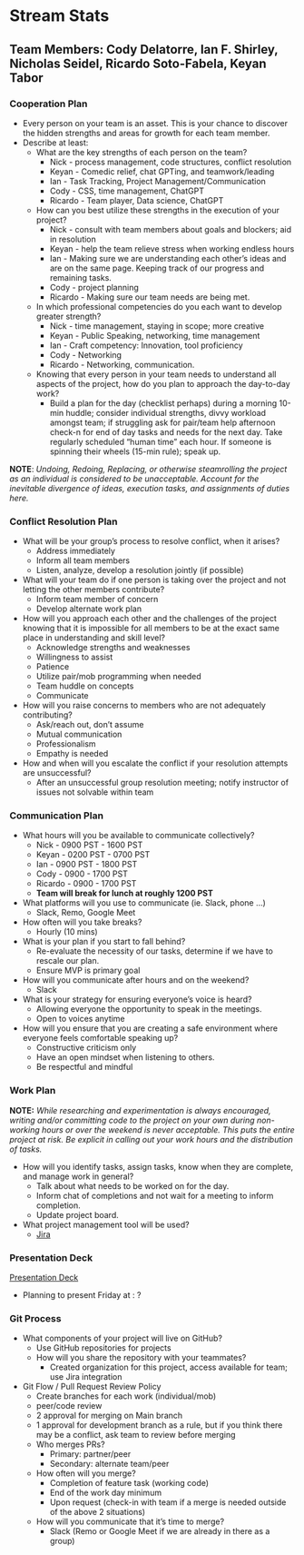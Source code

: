 # Stream Stats

## Team Members: Cody Delatorre, Ian F. Shirley, Nicholas Seidel, Ricardo Soto-Fabela, Keyan Tabor


### Cooperation Plan

- Every person on your team is an asset. This is your chance to discover the hidden strengths and areas for growth for each team member.
- Describe at least:
  - What are the key strengths of each person on the team?
    - Nick - process management, code structures, conflict resolution
    - Keyan - Comedic relief, chat GPTing, and teamwork/leading
    - Ian - Task Tracking, Project Management/Communication
    - Cody - CSS, time management, ChatGPT
    - Ricardo - Team player, Data science, ChatGPT
  - How can you best utilize these strengths in the execution of your project?
    - Nick - consult with team members about goals and blockers; aid in resolution
    - Keyan - help the team relieve stress when working endless hours
    - Ian - Making sure we are understanding each other’s ideas and are on the same page. Keeping track of our progress and remaining tasks.
    - Cody - project planning
    - Ricardo - Making sure our team needs are being met. 
  - In which professional competencies do you each want to develop greater strength?
    - Nick - time management, staying in scope; more creative
    - Keyan - Public Speaking, networking, time management
    - Ian - Craft competency: Innovation, tool proficiency
    - Cody - Networking
    - Ricardo - Networking, communication.
  - Knowing that every person in your team needs to understand all aspects of the project, how do you plan to approach the day-to-day work?
    - Build a plan for the day (checklist perhaps) during a morning 10-min huddle; consider individual  strengths, divvy workload amongst team; if struggling ask for pair/team help afternoon check-n for end of day tasks and needs for the next day.  Take regularly scheduled “human time” each hour. If someone is spinning their wheels (15-min rule); speak up.

**NOTE**: *Undoing, Redoing, Replacing, or otherwise steamrolling the project as an individual is considered to be unacceptable. Account for the inevitable divergence of ideas, execution tasks, and assignments of duties here.*

### Conflict Resolution Plan

- What will be your group’s process to resolve conflict, when it arises?
  - Address immediately
  - Inform all team members
  - Listen, analyze, develop a resolution jointly (if possible)
- What will your team do if one person is taking over the project and not letting the other members contribute?
  - Inform team member of concern
  - Develop alternate work plan
- How will you approach each other and the challenges of the project knowing that it is impossible for all members to be at the exact same place in understanding and skill level?
  - Acknowledge strengths and weaknesses
  - Willingness to assist
  - Patience
  - Utilize pair/mob programming when needed
  - Team huddle on concepts
  - Communicate
- How will you raise concerns to members who are not adequately contributing?
  - Ask/reach out, don’t assume
  - Mutual communication
  - Professionalism
  - Empathy is needed
- How and when will you escalate the conflict if your resolution attempts are unsuccessful?
  - After an unsuccessful group resolution meeting; notify instructor of issues not solvable within team

### Communication Plan
 
- What hours will you be available to communicate collectively?
  - Nick - 0900 PST - 1600 PST
  - Keyan - 0200 PST - 0700 PST
  - Ian - 0900 PST - 1800 PST
  - Cody - 0900 - 1700 PST
  - Ricardo - 0900 - 1700 PST
  - **Team will break for lunch at roughly 1200 PST**
- What platforms will you use to communicate (ie. Slack, phone …)
  - Slack, Remo, Google Meet
- How often will you take breaks?
  - Hourly (10 mins)
- What is your plan if you start to fall behind?
  - Re-evaluate the necessity of our tasks, determine if we have to rescale our plan. 
  - Ensure MVP is primary goal
- How will you communicate after hours and on the weekend?
  - Slack
- What is your strategy for ensuring everyone’s voice is heard?
  - Allowing everyone the opportunity to speak in the meetings. 
  - Open to voices anytime
- How will you ensure that you are creating a safe environment where everyone feels comfortable speaking up?
  - Constructive criticism only
  - Have an open mindset when listening to others.
  - Be respectful and mindful

### Work Plan

**NOTE:** *While researching and experimentation is always encouraged, writing and/or committing code to the project on your own during non-working hours or over the weekend is never acceptable. This puts the entire project at risk. Be explicit in calling out your work hours and the distribution of tasks.*

- How will you identify tasks, assign tasks, know when they are complete, and manage work in general?
  - Talk about what needs to be worked on for the day.
  - Inform chat of completions and not wait for a meeting to inform completion.
  - Update project board.
- What project management tool will be used?
  - [Jira](https://401-project.atlassian.net/jira/software/projects/MT401/boards/1)
 
### Presentation Deck

[Presentation Deck](https://docs.google.com/presentation/u/1/d/1UJAz8nlrGIOFZqu0itrMZmd8b7jN0KVP/edit)<br>
- Planning to present Friday at : ?

### Git Process

- What components of your project will live on GitHub?
  - Use GitHub repositories for projects
  - How will you share the repository with your teammates?
    - Created organization for this project, access available for team; use Jira integration
- Git Flow / Pull Request Review Policy
  - Create branches for each work (individual/mob)
  - peer/code review
  - 2 approval for merging on Main branch
  - 1 approval for development branch as a rule, but if you think there may be a conflict, ask team to review before merging
  - Who merges PRs?
    - Primary: partner/peer
    - Secondary: alternate team/peer
  - How often will you merge?
    - Completion of feature task (working code)
    - End of the work day minimum
    - Upon request (check-in with team if a merge is needed outside of the above 2 situations)
  - How will you communicate that it’s time to merge?
    - Slack (Remo or Google Meet if we are already in there as a group)

